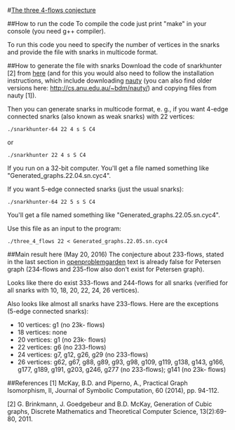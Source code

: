#[The three 4-flows conjecture](http://www.openproblemgarden.org/op/three_4_flows_conjecture)

##How to run the code
To compile the code just print "make" in your console (you need g++ compiler).

To run this code you need to specify the number of vertices in the snarks and provide the file with snarks in multicode format.

##How to generate the file with snarks
Download the code of snarkhunter [2] from [here](http://caagt.ugent.be/cubic/) (and for this you would also need to follow the installation instructions, which include downloading [nauty](http://pallini.di.uniroma1.it/) (you can also find older versions here: http://cs.anu.edu.au/~bdm/nauty/) and copying files from nauty [1]).

Then you can generate snarks in multicode format, e. g., if you want 4-edge connected snarks (also known as weak snarks) with 22 vertices:

`./snarkhunter-64 22 4 s S C4`

or

`./snarkhunter 22 4 s S C4`

If you run on a 32-bit computer. You'll get a file named something like "Generated_graphs.22.04.sn.cyc4".

If you want 5-edge connected snarks (just the usual snarks):

`./snarkhunter-64 22 5 s S C4`

You'll get a file named something like "Generated_graphs.22.05.sn.cyc4".

Use this file as an input to the program:

`./three_4_flows 22 < Generated_graphs.22.05.sn.cyc4`

##Main result here (May 20, 2016)
The conjecture about 233-flows, stated in the last section in [openproblemgarden](http://www.openproblemgarden.org/op/three_4_flows_conjecture) text is already false for Petersen graph (234-flows and 235-flow also don't exist for Petersen graph).

Looks like there do exist 333-flows and 244-flows for all snarks (verified for all snarks with 10, 18, 20, 22, 24, 26 vertices).

Also looks like almost all snarks have 233-flows. Here are the exceptions (5-edge connected snarks):

* 10 vertices: g1 (no 23k- flows)
* 18 vertices: none
* 20 vertices: g1 (no 23k- flows)
* 22 vertices: g6 (no 233-flows)
* 24 vertices: g7, g12, g26, g29 (no 233-flows)
* 26 vertices: g62, g67, g88, g89, g93, g98, g109, g119, g138, g143, g166, g177, g189, g191, g203, g246, g277 (no 233-flows); g141 (no 23k- flows)

##References
[1] McKay, B.D. and Piperno, A., Practical Graph Isomorphism, II, Journal of Symbolic Computation, 60 (2014), pp. 94-112.

[2] G. Brinkmann, J. Goedgebeur and B.D. McKay, Generation of Cubic graphs, Discrete Mathematics and Theoretical Computer Science, 13(2):69-80, 2011.
